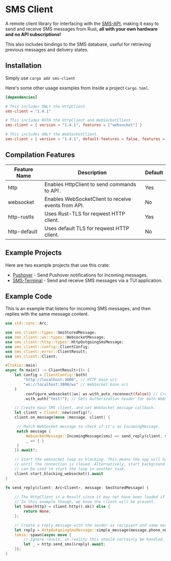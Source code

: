 # SMS Client

A remote client library for interfacing with the [SMS-API](https://github.com/morgverd/sms-api),
making it easy to send and receive SMS messages from Rust, **all with your own hardware and no API subscriptions!**

This also includes bindings to the SMS database, useful for retrieving previous messages and delivery states.

## Installation

Simply use `cargo add sms-client`

Here's some other usage examples from inside a project `Cargo.toml`.

```toml
[dependencies]

# This includes ONLY the HttpClient.
sms-client = "1.4.1"

# This includes BOTH the HttpClient and WebSocketClient.
sms-client = { version = "1.4.1", features = ["websocket"] }

# This includes ONLY the WebSocketClient.
sms-client = { version = "1.4.1", default-features = false, features = ["websocket"] }
```

## Compilation Features


| Feature Name | Description                                         | Default |
|--------------|-----------------------------------------------------|---------|
| http         | Enables HttpClient to send commands to API .        | Yes     |
| websocket    | Enables WebSocketClient to receive events from API. | No      |
| http-rustls  | Uses Rust-TLS for reqwest HTTP client.              | Yes     |
| http-default | Uses default TLS for reqwest HTTP client.           | No      |

## Example Projects

Here are two example projects that use this crate:
 - [Pushover](/examples/pushover) - Send Pushover notifications for Incoming messages.
 - [SMS-Terminal](https://github.com/morgverd/sms-terminal) - Send and receive SMS messages via a TUI application.

## Example Code

This is an example that listens for incoming SMS messages, and then replies with the same message content.

```rust
use std::sync::Arc;

use sms_client::types::SmsStoredMessage;
use sms_client::ws::types::WebsocketMessage;
use sms_client::http::types::HttpOutgoingSmsMessage;
use sms_client::config::ClientConfig;
use sms_client::error::ClientResult;
use sms_client::Client;

#[tokio::main]
async fn main() -> ClientResult<()> { 
    let config = ClientConfig::both(
        "http://localhost:3000", // HTTP base uri 
        "ws://localhost:3000/ws" // WebSocket base uri
    )
        .configure_websocket(|ws| ws.with_auto_reconnect(false)) // Created WebSocket and HTTP config can be modified during build.
        .with_auth("test!"); // Sets Authorization header for both WebSocket and HTTP connections.

    // Create main SMS client, and set WebSocket message callback.
    let client = Client::new(config)?;
    client.on_message(move |message, client| {

     // Match WebSocket message to check if it's an IncomingMessage.
     match message {
         WebsocketMessage::IncomingMessage(sms) => send_reply(client, sms),
         _ => { }
     }
    }).await?;

    // Start the websocket loop as blocking. This means the app will halt here
    // until the connection is closed. Alternatively, start_background_websocket()
    // can be used to start the loop in another task.
    client.start_blocking_websocket().await
}

fn send_reply(client: Arc<Client>, message: SmsStoredMessage) {
    
    // The HttpClient is a Result since it may not have been loaded if disabled by config.
    // In this example though, we know the client will be present.
    let Some(http) = client.http().ok() else { 
        return None;
    };

    // Create a reply message with the sender as recipient and same message content.
    let reply = HttpOutgoingSmsMessage::simple_message(message.phone_number, message.message_content);
    tokio::spawn(async move { 
        // Ignore result, in reality this should certainly be handled.
        let _ = http.send_sms(&reply).await;
    });
}
```